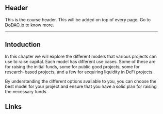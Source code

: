 ## Header
This is the course header. This will be added on top of every page. Go to [DoDAO.io](https://www.dodao.io) to know more.

---

## Intoduction
 
In this chapter we will explore the different models that various projects can use to raise capital. Each model has different use cases. Some of these are for raising the initial funds, some for public good projects, some for research-based projects, and a few for acquiring liquidity in DeFi projects. 

By understanding the different options available to you, you can choose the best model for your project and ensure that you have a solid plan for raising the necessary funds.

## Links




